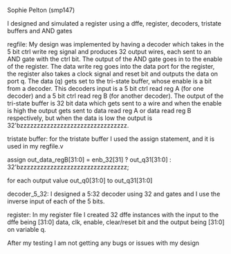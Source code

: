Sophie Pelton (smp147)

I designed and simulated a register using a dffe, register, decoders, tristate buffers and AND gates

regfile: 
My design was implemented by having a decoder which takes in the 5 bit ctrl write reg signal and produces 32 output wires, each sent to an AND gate with the ctrl bit. The output of the AND gate goes in to the enable of the register. The data write reg goes into the data port for the register, the register also takes a clock signal and reset bit and outputs the data on port q. The data (q) gets set to the tri-state buffer, whose enable is a bit from a decoder. This decoders input is a 5 bit ctrl read reg A (for one decoder) and a 5 bit ctrl read reg B (for another decoder). The output of the tri-state buffer is 32 bit data which gets sent to a wire and when the enable is high the output gets sent to data read reg A or data read reg B respectively, but when the data is low the output is  32'bzzzzzzzzzzzzzzzzzzzzzzzzzzzzzzzz.

tristate buffer:
for the tristate buffer I used the assign statement, and it is used in my regfile.v 

assign out_data_regB[31:0] = enb_32[31] ? out_q31[31:0] : 32'bzzzzzzzzzzzzzzzzzzzzzzzzzzzzzzzz; 

for each output value out_q0[31:0] to out_q31[31:0] 

decoder_5_32:
I designed a 5:32 decoder using 32 and gates and I use the inverse input of each of the 5 bits. 

register:
In my register file I created 32 dffe instances with the input to the dffe being [31:0] data, clk, enable, clear/reset bit and the output being [31:0] on variable q.

After my testing I am not getting any bugs or issues with my design 